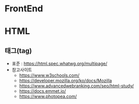 # FrontEnd
# HTML
## 태그(tag)
+ 표준 : https://html.spec.whatwg.org/multipage/
+ 참고사이트
  + https://www.w3schools.com/
  + https://developer.mozilla.org/ko/docs/Mozilla
  + https://www.advancedwebranking.com/seo/html-study/
  + https://docs.emmet.io/
  + https://www.photopea.com/

